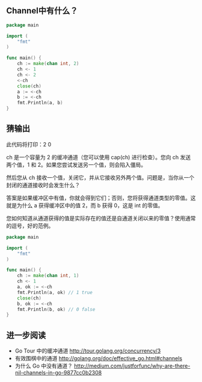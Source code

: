## Channel中有什么？

```go
package main

import (
    "fmt"
)

func main() {
    ch := make(chan int, 2)
    ch <- 1
    ch <- 2
    <-ch
    close(ch)
    a := <-ch
    b := <-ch
    fmt.Println(a, b)
}
```

## 猜输出

此代码将打印：2 0


ch 是一个容量为 2 的缓冲通道（您可以使用 cap(ch) 进行检查）。您向 ch 发送两个值，1 和 2。如果您尝试发送另一个值，则会陷入僵局。

然后您从 ch 接收一个值，关闭它，并从它接收另外两个值。问题是，当你从一个封闭的通道接收时会发生什么？

答案是如果缓冲区中有值，你就会得到它们；否则，您将获得通道类型的零值。这就是为什么 a 获得缓冲区中的值 2，而 b 获得 0，这是 int 的零值。

您如何知道从通道获得的值是实际存在的值还是自通道关闭以来的零值？使用通常的逗号，好的范例。

```go
package main

import (
    "fmt"
)

func main() {
    ch := make(chan int, 1)
    ch <- 1
    a, ok := <-ch
    fmt.Println(a, ok) // 1 true
    close(ch)
    b, ok := <-ch
    fmt.Println(b, ok) // 0 false
}
```

## 进一步阅读

- Go Tour 中的缓冲通道
    http://tour.golang.org/concurrency/3
- 有效围棋中的通道
    http://golang.org/doc/effective_go.html#channels
- 为什么 Go 中没有通道？
    http://medium.com/justforfunc/why-are-there-nil-channels-in-go-9877cc0b2308